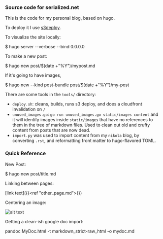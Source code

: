 ### Source code for serialized.net

This is the code for my personal blog, based on hugo.

To deploy it I use [s3deploy](https://github.com/bep/s3deploy).

To visualize the site locally:

  $ hugo server --verbose --bind 0.0.0.0

To make a new post:

  $ hugo new post/$(date +"%Y")/mypost.md

If it's going to have images, 

  $ hugo new --kind post-bundle post/$(date +"%Y")/my-post

There are some tools in the `tools/` directory:

* `deploy.sh`: cleans, builds, runs s3 deploy, and does a cloudfront invalidation on `/`
* `unused_images.go`: `go run unused_images.go static/images content` and it will identify images inside `static/images` that have no references to them in the tree of markdown files. Used to clean out old and crufty content from posts that are now dead.
* `import.py` was used to import content from my `nikola` blog, by converting `.rst`, and reformatting front matter to hugo-flavored TOML.



### Quick Reference

New Post:

  $ hugo new post/title.md

Linking between pages:

  [link text]({{<ref "other_page.md">}})

Centering an image:

  ![alt text](/images/path/to/myfile.svg#center)

Getting a clean-ish google doc import:

  pandoc MyDoc.html -t markdown_strict-raw_html -o mydoc.md
